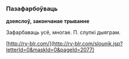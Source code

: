 ### Пазафарбоўваць
**дзеяслоў, закончанае трыванне**

Зафарбаваць усё, многае. П. слупкі дыяграм.

<a rel="author">[http://rv-blr.com/](http://rv-blr.com/slounik.jsp?letterId=0&maskId=0&pageId=2077)</a>
